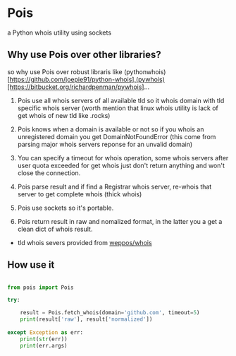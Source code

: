 # Pois
a Python whois utility using sockets




## Why use Pois over other libraries?


so why use Pois over robust libraris like (pythonwhois)[https://github.com/joepie91/python-whois],(pywhois)[https://bitbucket.org/richardpenman/pywhois]...


1. Pois use all whois servers of all available tld so it whois domain with tld specific whois server (worth mention that linux whois utility is lack of get whois of new tld like .rocks)


2. Pois knows when a domain is available or not so if you whois an unregistered domain
 you get DomainNotFoundError (this come from parsing major whois servers reponse for an unvalid domain)


3. You can specify a timeout for whois operation, some whois servers after user quota exceeded for get whois just don't return
anything and won't close the connection.


4. Pois parse result and if find a Registrar whois server, re-whois that server to get complete whois (thick whois)


5. Pois use sockets so it's portable.


6. Pois return result in raw and nomalized format, in the latter you a get a clean dict of whois result.



* tld whois severs provided from [weppos/whois](https://github.com/weppos/whois/)




## How use it




```python

from pois import Pois

try:

    result = Pois.fetch_whois(domain='github.com', timeout=5)
    print(result['raw'], result['normalized'])
    
except Exception as err:
    print(str(err))
    print(err.args)
    
```





